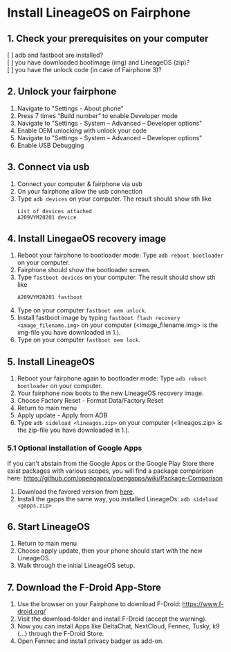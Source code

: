 
# Install LineageOS on Fairphone

## 1. Check your prerequisites on your computer
[ ] adb and fastboot are installed?  
[ ] you have downloaded bootimage (img) and LineageOS (zip)?  
[ ] you have the unlock code (in case of Fairphone 3)?  

## 2. Unlock your fairphone
1. Navigate to "Settings - About phone"
1. Press 7 times “Build number” to enable Developer mode
1. Navigate to "Settings - System – Advanced – Developer options"
1. Enable OEM unlocking with unlock your code
1. Navigate to "Settings - System – Advanced – Developer options"
1. Enable USB Debugging

## 3. Connect via usb
1. Connect your computer & fairphone via usb
1. On your fairphone allow the usb connection
1. Type `adb devices` on your computer. The result should show sth like   
   ```
   List of devices attached
   A209VYM20201	device
   ```

## 4. Install LinegaeOS recovery image
1. Reboot your fairphone to bootloader mode: Type `adb reboot bootloader` on your computer.
1. Fairphone should show the bootloader screen.
1. Type `fastboot devices` on your computer. The result should show sth like
   ```
   A209VYM20201	fastboot
   ```
1. Type on your computer `fastboot oem unlock`.
1. Install fastboot image by typing `fastboot flash recovery <image_filename.img>` on your computer (<image_filename.img> is the img-file you have downloaded in 1.).
1. Type on your computer `fastboot oem lock`.

## 5. Install LineageOS
1. Reboot your fairphone again to bootloader mode: Type `adb reboot bootloader` on your computer.
1. Your fairphone now boots to the new LineageOS recovery image.
1. Choose Factory Reset - Format Data/Factory Reset
1. Return to main menu
1. Apply update - Apply from ADB
1. Type `adb sideload <lineagos.zip>` on your computer (<lineagos.zip> is the zip-file you have downloaded in 1.).

### 5.1 Optional installation of Google Apps
If you can't abstain from the Google Apps or the Google Play Store there exist packages with various scopes, you will find a package comparison here: https://github.com/opengapps/opengapps/wiki/Package-Comparison
1. Download the favored version from [here](https://opengapps.org/).
1. Install the gapps the same way, you installed LineageOs: `adb sideload <gapps.zip>`

## 6. Start LineageOS
1. Return to main menu
1. Choose apply update, then your phone should start with the new LineageOS.
1. Walk through the initial LineageOS setup.

## 7. Download the F-Droid App-Store
1. Use the browser on your Fairphone to download F-Droid: https://www.f-droid.org/
1. Visit the download-folder and install F-Droid (accept the warning).
1. Now you can install Apps like DeltaChat, NextCloud, Fennec, Tusky, k9 (...) through the F-Droid Store.
1. Open Fennec and install privacy badger as add-on.
